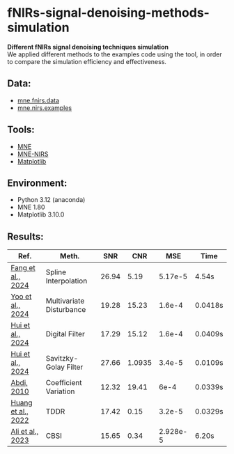 # fNIRs-signal-denoising-methods-simulation
__Different fNIRs signal denoising techniques simulation__  
We applied different methods to the examples code using the tool, in order to compare the simulation efficiency and effectiveness.

## Data:
- [mne.fnirs.data](https://mne.tools/stable/generated/mne.datasets.fnirs_motor.data_path.html)
- [mne.nirs.examples](https://mne.tools/mne-nirs/stable/auto_examples/general/index.html)

## Tools:
- [MNE](https://mne.tools/)
- [MNE-NIRS](https://mne.tools/mne-nirs/stable/index.html)
- [Matplotlib](https://matplotlib.org)

## Environment:
- Python 3.12 (anaconda)
- MNE 1.80
- Matplotlib 3.10.0

## Results:
<table>
  <thead>
    <tr>
      <th>Ref.</th>
      <th>Meth.</th>
      <th>SNR</th>
      <th>CNR</th>
      <th>MSE</th>
      <th>Time</th>
    </tr>
  </thead>
  <tbody>
    <tr>
      <td><a href="#fang2024motion">Fang et al., 2024</a></td>
      <td>Spline Interpolation</td>
      <td>26.94</td>
      <td>5.19</td>
      <td>5.17e-5</td>
      <td>4.54s</td>
    </tr>
    <tr>
      <td><a href="#yoo2024multivariate">Yoo et al., 2024</a></td>
      <td>Multivariate Disturbance</td>
      <td>19.28</td>
      <td>15.23</td>
      <td>1.6e-4</td>
      <td>0.0418s</td>
    </tr>
    <tr>
      <td><a href="#hui2024exploring">Hui et al., 2024</a></td>
      <td>Digital Filter</td>
      <td>17.29</td>
      <td>15.12</td>
      <td>1.6e-4</td>
      <td>0.0409s</td>
    </tr>
    <tr>
      <td><a href="#hui2024exploring">Hui et al., 2024</a></td>
      <td>Savitzky-Golay Filter</td>
      <td>27.66</td>
      <td>1.0935</td>
      <td>3.4e-5</td>
      <td>0.0109s</td>
    </tr>
    <tr>
      <td><a href="#abdi2010coefficient">Abdi, 2010</a></td>
      <td>Coefficient Variation</td>
      <td>12.32</td>
      <td>19.41</td>
      <td>6e-4</td>
      <td>0.0339s</td>
    </tr>
    <tr>
      <td><a href="#huang2022motion">Huang et al., 2022</a></td>
      <td>TDDR</td>
      <td>17.42</td>
      <td>0.15</td>
      <td>3.2e-5</td>
      <td>0.0329s</td>
    </tr>
    <tr>
      <td><a href="#ali2023correlation">Ali et al., 2023</a></td>
      <td>CBSI</td>
      <td>15.65</td>
      <td>0.34</td>
      <td>2.928e-5</td>
      <td>6.20s</td>
    </tr>
  </tbody>
</table>
